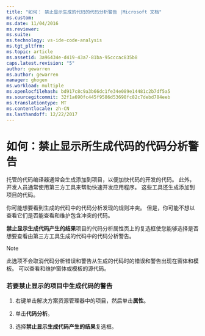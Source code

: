 ```yaml
---
title: "如何： 禁止显示生成的代码的代码分析警告 |Microsoft 文档"
ms.custom: 
ms.date: 11/04/2016
ms.reviewer: 
ms.suite: 
ms.technology: vs-ide-code-analysis
ms.tgt_pltfrm: 
ms.topic: article
ms.assetid: 3a96434e-d419-43a7-81ba-95cccac835b8
caps.latest.revision: "5"
author: gewarren
ms.author: gewarren
manager: ghogen
ms.workload: multiple
ms.openlocfilehash: bd917c8c9a3b66dc1fe34e089e14481c2b7df5a5
ms.sourcegitcommit: 32f1a690fc445f9586d53698fc82c7debd784eeb
ms.translationtype: MT
ms.contentlocale: zh-CN
ms.lasthandoff: 12/22/2017
---
```

# <a name="how-to-suppress-code-analysis-warnings-for-generated-code"></a>如何：禁止显示所生成代码的代码分析警告
托管的代码编译器通常会生成添加到项目，以便加快代码的开发的代码。 此外，开发人员通常使用第三方工具来帮助快速开发应用程序。 这些工具还生成添加到项目的代码。  
  
 你可能想要看到生成的代码中的代码分析发现的规则冲突。 但是，你可能不想以查看它们是否能查看和维护包含冲突的代码。  
  
 **禁止显示生成代码产生的结果**项目的代码分析属性页上的复选框使您能够选择是否想要查看由第三方工具生成的代码中的代码分析警告。  
  
> [!NOTE]
>  此选项不会取消代码分析错误和警告从生成的代码时的错误和警告出现在窗体和模板。 可以查看和维护窗体或模板的源代码。  
  
### <a name="to-suppress-warnings-for-generated-code-in-a-project"></a>若要禁止显示的项目中生成代码的警告  
  
1.  右键单击解决方案资源管理器中的项目，然后单击**属性**。  
  
2.  单击**代码分析**。  
  
3.  选择**禁止显示生成代码产生的结果**复选框。